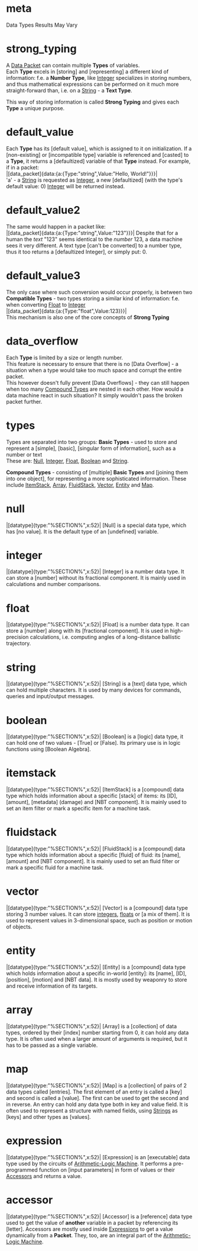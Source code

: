 # meta
Data Types
Results May Vary

# strong_typing
A [Data Packet](data_main.md) can contain multiple **Types** of variables.  
Each **Type** excels in [storing] and [representing] a different kind of information: f.e. a **Number Type**, like [Integer](#integer) specializes in storing numbers, and thus mathematical expressions can be performed on it much more straight-forward than, i.e. on a [String](#string) - a **Text Type**.  

This way of storing information is called **Strong Typing** and gives each **Type** a unique purpose.    

# default_value
Each **Type** has its [default value], which is assigned to it on initialization. 
If a [non-existing] or [incompatible type] variable is referenced and [casted] to a **Type**, it returns a [defaultized] variable of that **Type** instead.
For example, if in a packet:  
|[data_packet]{data:{a:{Type:"string",Value:"Hello, World!"}}}|  
'a' - a [String](#string) is requested as [Integer](#integer), a new [defaultized] (with the type's default value: 0) [Integer](#integer) will be returned instead.

# default_value2
The same would happen in a packet like:  
|[data_packet]{data:{a:{Type:"string",Value:"123"}}}|
Despite that for a human the *text* "123" seems identical to the *number* 123, a data machine sees it very different. A text type [can't be converted] to a number type, thus it too returns a [defaultized Integer], or simply put: 0.

# default_value3
The only case where such conversion would occur properly, is between two **Compatible Types** - two types storing a similar kind of information: f.e. when converting [Float](#float) to [Integer](#integer)  
|[data_packet]{data:{a:{Type:"float",Value:123}}}|  
This mechanism is also one of the core concepts of **Strong Typing**

# data_overflow
Each **Type** is limited by a size or length number.  
This feature is necessary to ensure that there is no [Data Overflow] - a situation when a type would take too much space and corrupt the entire packet.  
This however doesn't fully prevent [Data Overflows] - they can still happen when too many [Compound Types](#types) are nested in each other.
How would a data machine react in such situation? It simply wouldn't pass the broken packet further. 

# types
Types are separated into two groups: 
**Basic Types** - used to store and represent a [simple], [basic], [singular form of information], such as a number or text  
These are: [Null](#null), [Integer](#integer), [Float](#float), [Boolean](#boolean) and [String](#string).

**Compound Types** - consisting of [multiple] **Basic Types** and [joining them into one object], for representing a more sophisticated information.
These include [ItemStack](#itemstack), [Array](#array), [FluidStack](#fluidstack), [Vector](#vector), [Entity](#entity) and [Map](#map).


# null
|[datatype]{type:"%SECTION%",x:52}|
[Null] is a special data type, which has [no value]. 
It is the default type of an [undefined] variable.

# integer
|[datatype]{type:"%SECTION%",x:52}|
[Integer] is a number data type. It can store a [number] without its fractional component. 
It is mainly used in calculations and number comparisons.

# float
|[datatype]{type:"%SECTION%",x:52}|
[Float] is a number data type. It can store a [number] along with its [fractional component].
It is used in high-precision calculations, i.e. computing angles of a long-distance ballistic trajectory.

# string
|[datatype]{type:"%SECTION%",x:52}|
[String] is a [text] data type, which can hold multiple characters. 
It is used by many devices for commands, queries and input/output messages.

# boolean
|[datatype]{type:"%SECTION%",x:52}|
[Boolean] is a [logic] data type, it can hold one of two values - [True] or [False]. 
Its primary use is in logic functions using [Boolean Algebra].

# itemstack
|[datatype]{type:"%SECTION%",x:52}|
[ItemStack] is a [compound] data type which holds information about a specific [stack] of items: its [ID], [amount], [metadata] (damage) and [NBT component].
It is mainly used to set an item filter or mark a specific item for a machine task.

# fluidstack
|[datatype]{type:"%SECTION%",x:52}|
[FluidStack] is a [compound] data type which holds information about a specific [fluid] of fluid: its [name], [amount] and [NBT component].
It is mainly used to set an fluid filter or mark a specific fluid for a machine task.

# vector
|[datatype]{type:"%SECTION%",x:52}|
[Vector] is a [compound] data type storing 3 number values. It can store [integers](#integer), [floats](#float) or [a mix of them].
It is used to represent values in 3-dimensional space, such as position or motion of objects.

# entity
|[datatype]{type:"%SECTION%",x:52}|
[Entity] is a [compound] data type which holds information about a specific in-world [entity]: its [name], [ID], [position], [motion] and [NBT data].
It is mostly used by weaponry to store and receive information of its targets. 

# array
|[datatype]{type:"%SECTION%",x:52}|
[Array] is a [collection] of data types, ordered by their [index] number starting from 0, it can hold any data type.
It is often used when a larger amount of arguments is required, but it has to be passed as a single variable.

# map
|[datatype]{type:"%SECTION%",x:52}|
[Map] is a [collection] of pairs of 2 data types called [entries].
The first element of an entry is called a [key] and second is called a [value].
The first can be used to get the second and in reverse.
An entry can hold any data type both in key and value field.
It is often used to represent a structure with named fields, using [Strings](#string) as [keys] and other types as [values].

# expression
|[datatype]{type:"%SECTION%",x:52}|
[Expression] is an [executable] data type used by the circuits of [Arithmetic-Logic Machine](arithmetic_logic_machine). 
It performs a pre-programmed function on [input parameters] in form of values or their [Accessors](#accessor) and returns a value.

# accessor
|[datatype]{type:"%SECTION%",x:52}|
[Accessor] is a [reference] data type used to get the value of **another** variable in a packet by referencing its [letter]. 
Accessors are mostly used inside [Expressions](#expression) to get a value dynamically from a **Packet**. 
They, too, are an integral part of the [Arithmetic-Logic Machine](arithmetic_logic_machine).